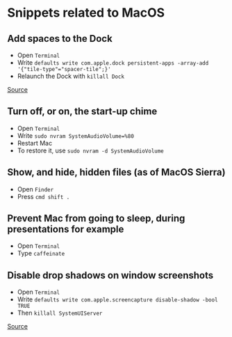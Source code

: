 # Snippets related to MacOS

## Add spaces to the Dock

- Open `Terminal`
- Write `defaults write com.apple.dock persistent-apps -array-add '{"tile-type"="spacer-tile";}'`
- Relaunch the Dock with `killall Dock`

[Source](https://matthewpalmer.net/blog/2018/04/14/ultimate-pro-guide-best-secret-mac-features/index.htm)

## Turn off, or on, the start-up chime

- Open `Terminal`
- Write `sudo nvram SystemAudioVolume=%80`
- Restart Mac
- To restore it, use `sudo nvram -d SystemAudioVolume`

## Show, and hide, hidden files (as of MacOS Sierra)

- Open `Finder`
- Press `cmd shift .`
  
## Prevent Mac from going to sleep, during presentations for example

- Open `Terminal`
- Type `caffeinate`
    
## Disable drop shadows on window screenshots
    
- Open `Terminal`
- Write `defaults write com.apple.screencapture disable-shadow -bool TRUE`
- Then `killall SystemUIServer`

[Source](https://matthewpalmer.net/blog/2018/04/14/ultimate-pro-guide-best-secret-mac-features/index.htm)
